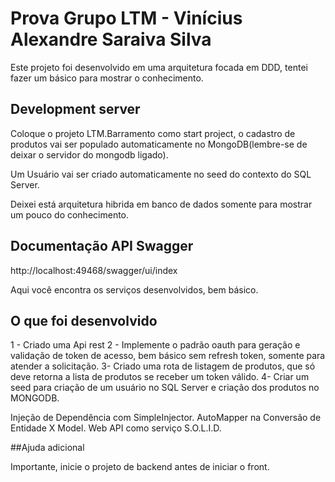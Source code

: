 # Prova Grupo LTM - Vinícius Alexandre Saraiva Silva

Este projeto foi desenvolvido em uma arquitetura focada em DDD, tentei fazer um básico para mostrar o conhecimento.

## Development server

Coloque o projeto LTM.Barramento como start project, o cadastro de produtos vai ser populado automaticamente no MongoDB(lembre-se de deixar o servidor do mongodb ligado).

Um Usuário vai ser criado automaticamente no seed do contexto do SQL Server.

Deixei está arquitetura hibrida em banco de dados somente para mostrar um pouco do conhecimento.

## Documentação API Swagger

http://localhost:49468/swagger/ui/index

Aqui você encontra os serviços desenvolvidos, bem básico.




## O que foi desenvolvido

1 - Criado uma Api rest
2 - Implemente o padrão oauth para geração e validação de token de acesso, bem básico sem refresh token, somente para atender a solicitação.
3- Criado uma rota de listagem de produtos, que só deve retorna a lista de produtos se
receber um token válido.
4-  Criar um seed para criação de um usuário no SQL Server e criação dos produtos no MONGODB.

Injeção de Dependência com SimpleInjector.
AutoMapper na Conversão de Entidade X Model.
Web API como serviço
S.O.L.I.D.



##Ajuda adicional

Importante, inicie o projeto de backend antes de iniciar o front.

